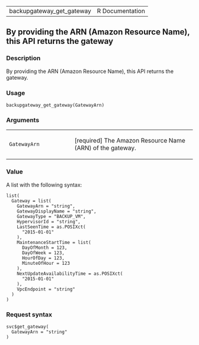 <table style="width: 100%;">
<tbody>
<tr class="odd">
<td>backupgateway_get_gateway</td>
<td style="text-align: right;">R Documentation</td>
</tr>
</tbody>
</table>

## By providing the ARN (Amazon Resource Name), this API returns the gateway

### Description

By providing the ARN (Amazon Resource Name), this API returns the
gateway.

### Usage

    backupgateway_get_gateway(GatewayArn)

### Arguments

<table>
<colgroup>
<col style="width: 35%" />
<col style="width: 65%" />
</colgroup>
<tbody>
<tr class="odd">
<td><code
id="backupgateway_get_gateway_:_GatewayArn">GatewayArn</code></td>
<td><p>[required] The Amazon Resource Name (ARN) of the
gateway.</p></td>
</tr>
</tbody>
</table>

### Value

A list with the following syntax:

    list(
      Gateway = list(
        GatewayArn = "string",
        GatewayDisplayName = "string",
        GatewayType = "BACKUP_VM",
        HypervisorId = "string",
        LastSeenTime = as.POSIXct(
          "2015-01-01"
        ),
        MaintenanceStartTime = list(
          DayOfMonth = 123,
          DayOfWeek = 123,
          HourOfDay = 123,
          MinuteOfHour = 123
        ),
        NextUpdateAvailabilityTime = as.POSIXct(
          "2015-01-01"
        ),
        VpcEndpoint = "string"
      )
    )

### Request syntax

    svc$get_gateway(
      GatewayArn = "string"
    )
